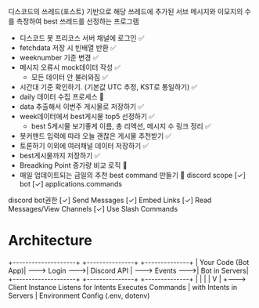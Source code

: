
디스코드의 쓰레드(포스트) 기반으로 해당 쓰레드에 추가된 서브 메시지와 이모지의 수를 측정하여 best 쓰레드를 선정하는 프로그램

- 디스코드 봇 프리코스 서버 채널에 로그인 ✅
- fetchdata 저장 시 빈배열 반환  ✅
- weeknumber 기준 변경    ✅
- 메시지 오류시 mock데이터 작성 ✅
    - 모든 데이터 안 불러와짐 ✅
- 시간대 기준 확인하기. (기본값 UTC 추정, KST로 통일하기) ✅
- daily  데이터 수집 프로세스 📝
- data 추출해서 이번주 게시물로 저장하기 ✅
- week데이터에서 best게시물 top5 선정하기 ✅
    - best 5게시물 보기좋게 이름, 총 리액션, 메시지 수 링크 정리 ✅
- 봇커맨드 입력에 따라 오늘 괜찮은 게시물 추천받기 ✅
- 토론하기 이외에 여러채널 데이터 저장하기 ✅
- best게시물까지 저장하기 ✅
- Breadking Point 증가량 비교 로직 📝
- 매일 업데이트되는 금일의 추천 best command 만들기 📝
discord scope
    [✓] bot
    [✓] applications.commands


discord bot권한
     [✓] Send Messages
     [✓] Embed Links
     [✓] Read Messages/View Channels
     [✓] Use Slash Commands

# Architecture 
+--------------------+               +---------------+               +--------------+
| Your Code (Bot App)| ---> Login --->| Discord API   | ---> Events --->| Bot in Servers|
+--------------------+               +---------------+               +--------------+
        |                                |                                 |
        |                                V                                 |
        +---> Client Instance        Listens for Intents              Executes Commands
        |     with Intents                                               in Servers
        |
    Environment Config
    (.env, dotenv)

